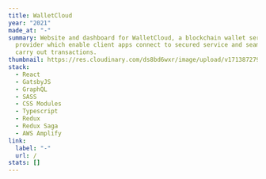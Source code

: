 ```yaml
---
title: WalletCloud
year: "2021"
made_at: "-"
summary: Website and dashboard for WalletCloud, a blockchain wallet service
  provider which enable client apps connect to secured service and seamlessly
  carry out transactions.
thumbnail: https://res.cloudinary.com/ds8bd6wxr/image/upload/v1713872799/my-portfolio/Screenshot_2024-04-23_at_12.42.39_tzpo0d.png
stack:
  - React
  - GatsbyJS
  - GraphQL
  - SASS
  - CSS Modules
  - Typescript
  - Redux
  - Redux Saga
  - AWS Amplify
link:
  label: "-"
  url: /
stats: []
---
```

